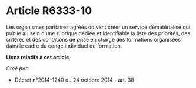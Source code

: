 # Article R6333-10

Les organismes paritaires agréés doivent créer un service dématérialisé qui publie au sein d'une rubrique dédiée et
identifiable la liste des priorités, des critères et des conditions de prise en charge des formations organisées dans le
cadre du congé individuel de formation.

**Liens relatifs à cet article**

_Créé par_:

  - Décret n°2014-1240 du 24 octobre 2014 - art. 38

